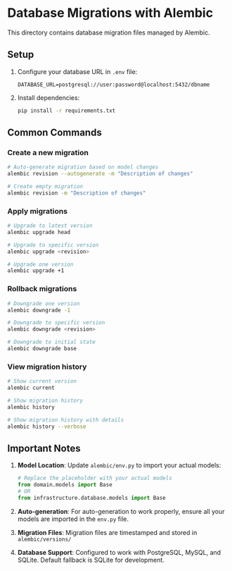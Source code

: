 # Database Migrations with Alembic

This directory contains database migration files managed by Alembic.

## Setup

1. Configure your database URL in `.env` file:
   ```
   DATABASE_URL=postgresql://user:password@localhost:5432/dbname
   ```

2. Install dependencies:
   ```bash
   pip install -r requirements.txt
   ```

## Common Commands

### Create a new migration
```bash
# Auto-generate migration based on model changes
alembic revision --autogenerate -m "Description of changes"

# Create empty migration
alembic revision -m "Description of changes"
```

### Apply migrations
```bash
# Upgrade to latest version
alembic upgrade head

# Upgrade to specific version
alembic upgrade <revision>

# Upgrade one version
alembic upgrade +1
```

### Rollback migrations
```bash
# Downgrade one version
alembic downgrade -1

# Downgrade to specific version
alembic downgrade <revision>

# Downgrade to initial state
alembic downgrade base
```

### View migration history
```bash
# Show current version
alembic current

# Show migration history
alembic history

# Show migration history with details
alembic history --verbose
```

## Important Notes

1. **Model Location**: Update `alembic/env.py` to import your actual models:
   ```python
   # Replace the placeholder with your actual models
   from domain.models import Base
   # OR
   from infrastructure.database.models import Base
   ```

2. **Auto-generation**: For auto-generation to work properly, ensure all your models are imported in the `env.py` file.

3. **Migration Files**: Migration files are timestamped and stored in `alembic/versions/`

4. **Database Support**: Configured to work with PostgreSQL, MySQL, and SQLite. Default fallback is SQLite for development.